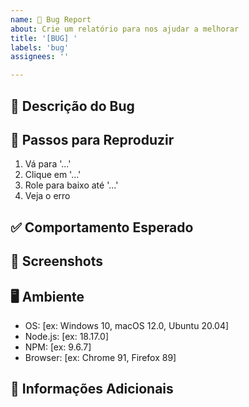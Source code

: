```yaml
---
name: 🐛 Bug Report
about: Crie um relatório para nos ajudar a melhorar
title: '[BUG] '
labels: 'bug'
assignees: ''

---
```


## 🐛 Descrição do Bug
<!-- Uma descrição clara e concisa do que é o bug -->

## 🔄 Passos para Reproduzir
1. Vá para '...'
2. Clique em '...'
3. Role para baixo até '...'
4. Veja o erro

## ✅ Comportamento Esperado
<!-- Uma descrição clara e concisa do que você esperava que acontecesse -->

## 📸 Screenshots
<!-- Se aplicável, adicione screenshots para ajudar a explicar seu problema -->

## 🖥️ Ambiente
- OS: [ex: Windows 10, macOS 12.0, Ubuntu 20.04]
- Node.js: [ex: 18.17.0]
- NPM: [ex: 9.6.7]
- Browser: [ex: Chrome 91, Firefox 89]

## 📝 Informações Adicionais
<!-- Adicione qualquer outro contexto sobre o problema aqui -->
